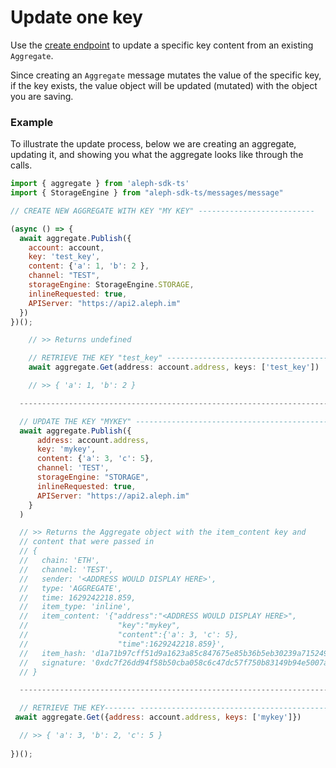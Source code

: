 # Update one key

Use the [create endpoint](create-an-aggregate.md) to update a specific key content from an existing `Aggregate`.

Since creating an `Aggregate` message mutates the value of the specific key, if the key exists, the value object will be updated (mutated) with the object you are saving.

### Example

To illustrate the update process, below we are creating an aggregate, updating it, and showing you what the aggregate looks like through the calls.

```javascript
import { aggregate } from 'aleph-sdk-ts'
import { StorageEngine } from "aleph-sdk-ts/messages/message"

// CREATE NEW AGGREGATE WITH KEY "MY KEY" --------------------------

(async () => {
  await aggregate.Publish({
    account: account,
    key: 'test_key',
    content: {'a': 1, 'b': 2 },
    channel: "TEST",
    storageEngine: StorageEngine.STORAGE,
    inlineRequested: true,
    APIServer: "https://api2.aleph.im"
  })
})();

    // >> Returns undefined

    // RETRIEVE THE KEY "test_key" -------------------------------------
    await aggregate.Get(address: account.address, keys: ['test_key'])

    // >> { 'a': 1, 'b': 2 }

  ---------------------------------------------------------------------

  // UPDATE THE KEY "MYKEY" -------------------------------------------
  await aggregate.Publish({
      address: account.address, 
      key: 'mykey', 
      content: {'a': 3, 'c': 5}, 
      channel: 'TEST',
      storageEngine: "STORAGE",
      inlineRequested: true,
      APIServer: "https://api2.aleph.im"
    }
  )

  // >> Returns the Aggregate object with the item_content key and
  // content that were passed in
  // {
  //   chain: 'ETH',
  //   channel: 'TEST',
  //   sender: '<ADDRESS WOULD DISPLAY HERE>',
  //   type: 'AGGREGATE',
  //   time: 1629242218.859,
  //   item_type: 'inline',
  //   item_content: '{"address":"<ADDRESS WOULD DISPLAY HERE>",
  //                    "key":"mykey",
  //                    "content":{'a': 3, 'c': 5},
  //                    "time":1629242218.859}',
  //   item_hash: 'd1a71b97cff51d9a1623a85c847675e85b36b5eb30239a715249b17698d6b7dc',
  //   signature: '0xdc7f26dd94f58b50cba058c6c47dc57f750b83149b94e5007a83f7feed11252774b620593c17daa7cf39ec9206d150a53b4bbbac8a7f1629894d30d583b742c61c'
  // }

  ---------------------------------------------------------------------

  // RETRIEVE THE KEY------- -------------------------------------------
 await aggregate.Get({address: account.address, keys: ['mykey']})

  // >> { 'a': 3, 'b': 2, 'c': 5 }
  
})();
```

